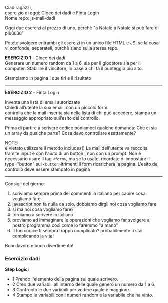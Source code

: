 Ciao ragazzi,<br>
esercizio di oggi: Gioco dei dadi e Finta Login<br>
Nome repo: js-mail-dadi<br>

Oggi due esercizi al prezzo di uno, perchè "a Natale a Natale  si può fare di piùùùùù" 

Potete svolgere entrambi gli esercizi in un unico file HTML e JS, se la cosa vi confonde, separateli, purchè siano sulla stessa repo.

**ESERCIZIO 1** - Gioco dei dadi<br>
Generare un numero random da 1 a 6, sia per il giocatore sia per il computer.
Stabilire il vincitore, in base a chi fa il punteggio più alto.

Stampiamo in pagina i due tiri e il risultato

-----------------------------------------------------------------
**ESERCIZIO 2** - Finta Login

Inventa una lista di email autorizzate<br>
Chiedi all’utente la sua email, con un piccolo form.<br>
controlla che la mail inserita sia nella lista di chi può accedere,
stampa un messaggio appropriato sull’esito del controllo.

Prima di partire a scrivere codice poniamoci qualche domanda:
Che ci sia un array da qualche parte?
Cosa devo controllare esattamente?

NOTE:<br>
è vietato utilizzare il metodo includes()
La mail dell'utente va raccolta tramite input  e con l'aiuto di un button , non con un prompt.
Non è necessario usare il tag `<form>`, ma se lo usate, ricordate di impostare il type="button" sul `<button>`ltrimenti il form ricaricherà la pagina.
L'esito del controllo deve essere stampato in pagina

-----------------------------------------------------------------

Consigli del giorno:
1. scriviamo sempre prima dei commenti in italiano per capire cosa vogliamo fare
2. javascript non fa nulla da solo, dobbiamo dirgli noi cosa vogliamo fare
3. si ma noi cosa vogliamo fare?
4. torniamo a scrivere in italiano
5. proviamo ad immaginare le operazioni che vogliamo far svolgere al nostro programma così come lo faremmo "a mano"
6. Il tuo codice ti sembra troppo complicato? probabilmente ti stai complicando la vita!

Buon lavoro e buon divertimento! 


### Esercizio dadi

**Step Logici**

- 1 Prendo l'elemento della pagina sul quale scrivero. 
- 2 Creo due variabili all'interno delle quale genero un numero da 1 a 6.
- 3 Confronto le due variabili per vedere quale è maggiore.
- 4 Stampo le variabili con i numeri random e la variabile che ha vinto.